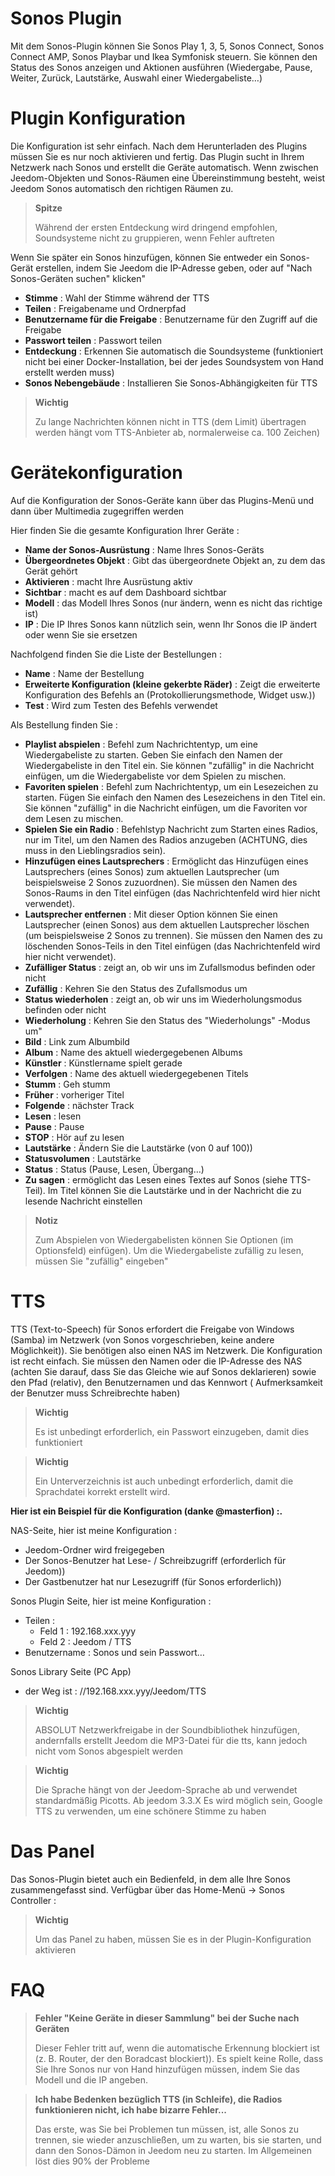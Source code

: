 # Sonos Plugin

Mit dem Sonos-Plugin können Sie Sonos Play 1, 3, 5, Sonos Connect, Sonos Connect AMP, Sonos Playbar und Ikea Symfonisk steuern. Sie können den Status des Sonos anzeigen und Aktionen ausführen (Wiedergabe, Pause, Weiter, Zurück, Lautstärke, Auswahl einer Wiedergabeliste…)

# Plugin Konfiguration

Die Konfiguration ist sehr einfach. Nach dem Herunterladen des Plugins müssen Sie es nur noch aktivieren und fertig. Das Plugin sucht in Ihrem Netzwerk nach Sonos und erstellt die Geräte automatisch. Wenn zwischen Jeedom-Objekten und Sonos-Räumen eine Übereinstimmung besteht, weist Jeedom Sonos automatisch den richtigen Räumen zu.

> **Spitze**
>
> Während der ersten Entdeckung wird dringend empfohlen, Soundsysteme nicht zu gruppieren, wenn Fehler auftreten

Wenn Sie später ein Sonos hinzufügen, können Sie entweder ein Sonos-Gerät erstellen, indem Sie Jeedom die IP-Adresse geben, oder auf "Nach Sonos-Geräten suchen" klicken"

-   **Stimme** : Wahl der Stimme während der TTS
-   **Teilen** : Freigabename und Ordnerpfad
-   **Benutzername für die Freigabe** : Benutzername für den Zugriff auf die Freigabe
-   **Passwort teilen** : Passwort teilen
-   **Entdeckung** : Erkennen Sie automatisch die Soundsysteme (funktioniert nicht bei einer Docker-Installation, bei der jedes Soundsystem von Hand erstellt werden muss)
-   **Sonos Nebengebäude** : Installieren Sie Sonos-Abhängigkeiten für TTS

> **Wichtig**
>
> Zu lange Nachrichten können nicht in TTS (dem Limit) übertragen werden
> hängt vom TTS-Anbieter ab, normalerweise ca. 100 Zeichen)

# Gerätekonfiguration

Auf die Konfiguration der Sonos-Geräte kann über das Plugins-Menü und dann über Multimedia zugegriffen werden

Hier finden Sie die gesamte Konfiguration Ihrer Geräte :

-   **Name der Sonos-Ausrüstung** : Name Ihres Sonos-Geräts
-   **Übergeordnetes Objekt** : Gibt das übergeordnete Objekt an, zu dem das Gerät gehört
-   **Aktivieren** : macht Ihre Ausrüstung aktiv
-   **Sichtbar** : macht es auf dem Dashboard sichtbar
-   **Modell** : das Modell Ihres Sonos (nur ändern, wenn es nicht das richtige ist)
-   **IP** : Die IP Ihres Sonos kann nützlich sein, wenn Ihr Sonos die IP ändert oder wenn Sie sie ersetzen

Nachfolgend finden Sie die Liste der Bestellungen :

-   **Name** : Name der Bestellung
-   **Erweiterte Konfiguration (kleine gekerbte Räder)** : Zeigt die erweiterte Konfiguration des Befehls an (Protokollierungsmethode, Widget usw.))
-   **Test** : Wird zum Testen des Befehls verwendet

Als Bestellung finden Sie :

-   **Playlist abspielen** : Befehl zum Nachrichtentyp, um eine Wiedergabeliste zu starten. Geben Sie einfach den Namen der Wiedergabeliste in den Titel ein. Sie können "zufällig" in die Nachricht einfügen, um die Wiedergabeliste vor dem Spielen zu mischen.
-   **Favoriten spielen** :  Befehl zum Nachrichtentyp, um ein Lesezeichen zu starten. Fügen Sie einfach den Namen des Lesezeichens in den Titel ein. Sie können "zufällig" in die Nachricht einfügen, um die Favoriten vor dem Lesen zu mischen.
-   **Spielen Sie ein Radio** : Befehlstyp Nachricht zum Starten eines Radios, nur im Titel, um den Namen des Radios anzugeben (ACHTUNG, dies muss in den Lieblingsradios sein).
-   **Hinzufügen eines Lautsprechers** : Ermöglicht das Hinzufügen eines Lautsprechers (eines Sonos) zum aktuellen Lautsprecher (um beispielsweise 2 Sonos zuzuordnen). Sie müssen den Namen des Sonos-Raums in den Titel einfügen (das Nachrichtenfeld wird hier nicht verwendet).
-   **Lautsprecher entfernen** : Mit dieser Option können Sie einen Lautsprecher (einen Sonos) aus dem aktuellen Lautsprecher löschen (um beispielsweise 2 Sonos zu trennen). Sie müssen den Namen des zu löschenden Sonos-Teils in den Titel einfügen (das Nachrichtenfeld wird hier nicht verwendet).
-   **Zufälliger Status** : zeigt an, ob wir uns im Zufallsmodus befinden oder nicht
-   **Zufällig** : Kehren Sie den Status des Zufallsmodus um
-   **Status wiederholen** : zeigt an, ob wir uns im Wiederholungsmodus befinden oder nicht
-   **Wiederholung** : Kehren Sie den Status des "Wiederholungs" -Modus um"
-   **Bild** : Link zum Albumbild
-   **Album** : Name des aktuell wiedergegebenen Albums
-   **Künstler** : Künstlername spielt gerade
-   **Verfolgen** : Name des aktuell wiedergegebenen Titels
-   **Stumm** : Geh stumm
-   **Früher** : vorheriger Titel
-   **Folgende** : nächster Track
-   **Lesen** : lesen
-   **Pause** : Pause
-   **STOP** : Hör auf zu lesen
-   **Lautstärke** : Ändern Sie die Lautstärke (von 0 auf 100))
-   **Statusvolumen** : Lautstärke
-   **Status** : Status (Pause, Lesen, Übergang…)
-   **Zu sagen** : ermöglicht das Lesen eines Textes auf Sonos (siehe TTS-Teil). Im Titel können Sie die Lautstärke und in der Nachricht die zu lesende Nachricht einstellen

> **Notiz**
>
> Zum Abspielen von Wiedergabelisten können Sie Optionen (im Optionsfeld) einfügen). Um die Wiedergabeliste zufällig zu lesen, müssen Sie "zufällig" eingeben"

# TTS

TTS (Text-to-Speech) für Sonos erfordert die Freigabe von Windows (Samba) im Netzwerk (von Sonos vorgeschrieben, keine andere Möglichkeit)). Sie benötigen also einen NAS im Netzwerk. Die Konfiguration ist recht einfach. Sie müssen den Namen oder die IP-Adresse des NAS (achten Sie darauf, dass Sie das Gleiche wie auf Sonos deklarieren) sowie den Pfad (relativ), den Benutzernamen und das Kennwort ( Aufmerksamkeit der Benutzer muss Schreibrechte haben)

> **Wichtig**
>
> Es ist unbedingt erforderlich, ein Passwort einzugeben, damit dies funktioniert

> **Wichtig**
>
> Ein Unterverzeichnis ist auch unbedingt erforderlich, damit die Sprachdatei korrekt erstellt wird.

**Hier ist ein Beispiel für die Konfiguration (danke @masterfion) :.**

NAS-Seite, hier ist meine Konfiguration :

-   Jeedom-Ordner wird freigegeben
-   Der Sonos-Benutzer hat Lese- / Schreibzugriff (erforderlich für Jeedom))
-   Der Gastbenutzer hat nur Lesezugriff (für Sonos erforderlich))

Sonos Plugin Seite, hier ist meine Konfiguration :

-   Teilen :
    -   Feld 1 : 192.168.xxx.yyy
    -   Feld 2 : Jeedom / TTS
-   Benutzername : Sonos und sein Passwort…

Sonos Library Seite (PC App)
-   der Weg ist : //192.168.xxx.yyy/Jeedom/TTS

> **Wichtig**
>
> ABSOLUT Netzwerkfreigabe in der Soundbibliothek hinzufügen, andernfalls erstellt Jeedom die MP3-Datei für die tts, kann jedoch nicht vom Sonos abgespielt werden

> **Wichtig**
>
> Die Sprache hängt von der Jeedom-Sprache ab und verwendet standardmäßig Picotts. Ab jeedom 3.3.X Es wird möglich sein, Google TTS zu verwenden, um eine schönere Stimme zu haben


# Das Panel

Das Sonos-Plugin bietet auch ein Bedienfeld, in dem alle Ihre Sonos zusammengefasst sind. Verfügbar über das Home-Menü → Sonos Controller :

> **Wichtig**
>
> Um das Panel zu haben, müssen Sie es in der Plugin-Konfiguration aktivieren

# FAQ

> **Fehler "Keine Geräte in dieser Sammlung" bei der Suche nach Geräten**
>
> Dieser Fehler tritt auf, wenn die automatische Erkennung blockiert ist (z. B. Router, der den Boradcast blockiert)). Es spielt keine Rolle, dass Sie Ihre Sonos nur von Hand hinzufügen müssen, indem Sie das Modell und die IP angeben.

> **Ich habe Bedenken bezüglich TTS (in Schleife), die Radios funktionieren nicht, ich habe bizarre Fehler...**
>
> Das erste, was Sie bei Problemen tun müssen, ist, alle Sonos zu trennen, sie wieder anzuschließen, um zu warten, bis sie starten, und dann den Sonos-Dämon in Jeedom neu zu starten. Im Allgemeinen löst dies 90% der Probleme
